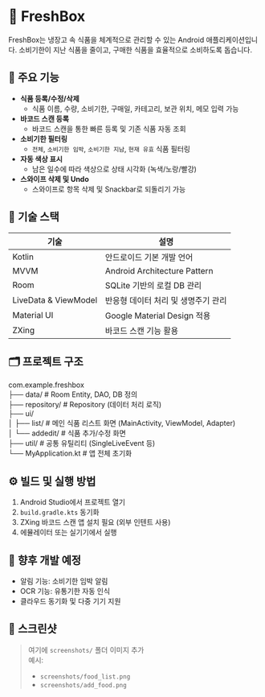 # 🧊 FreshBox

FreshBox는 냉장고 속 식품을 체계적으로 관리할 수 있는 Android 애플리케이션입니다. 소비기한이 지난 식품을 줄이고, 구매한 식품을 효율적으로 소비하도록 돕습니다.

## 📱 주요 기능

- **식품 등록/수정/삭제**
  - 식품 이름, 수량, 소비기한, 구매일, 카테고리, 보관 위치, 메모 입력 가능
- **바코드 스캔 등록**
  - 바코드 스캔을 통한 빠른 등록 및 기존 식품 자동 조회
- **소비기한 필터링**
  - `전체`, `소비기한 임박`, `소비기한 지남`, `현재 유효` 식품 필터링
- **자동 색상 표시**
  - 남은 일수에 따라 색상으로 상태 시각화 (녹색/노랑/빨강)
- **스와이프 삭제 및 Undo**
  - 스와이프로 항목 삭제 및 Snackbar로 되돌리기 가능

## 🧩 기술 스택

| 기술 | 설명 |
|------|------|
| Kotlin | 안드로이드 기본 개발 언어 |
| MVVM | Android Architecture Pattern |
| Room | SQLite 기반의 로컬 DB 관리 |
| LiveData & ViewModel | 반응형 데이터 처리 및 생명주기 관리 |
| Material UI | Google Material Design 적용 |
| ZXing | 바코드 스캔 기능 활용 |

## 🗂️ 프로젝트 구조

com.example.freshbox  <br/>
├── data/ # Room Entity, DAO, DB 정의 <br/>
├── repository/ # Repository (데이터 처리 로직) <br/>
├── ui/  <br/>
│ ├── list/ # 메인 식품 리스트 화면 (MainActivity, ViewModel, Adapter)  <br/>
│ └── addedit/ # 식품 추가/수정 화면  <br/>
├── util/ # 공통 유틸리티 (SingleLiveEvent 등)  <br/>
└── MyApplication.kt # 앱 전체 초기화  <br/>


## ⚙️ 빌드 및 실행 방법
1. Android Studio에서 프로젝트 열기  
2. `build.gradle.kts` 동기화  
3. ZXing 바코드 스캔 앱 설치 필요 (외부 인텐트 사용)  
4. 에뮬레이터 또는 실기기에서 실행  

## 🧪 향후 개발 예정
- 알림 기능: 소비기한 임박 알림  
- OCR 기능: 유통기한 자동 인식  
- 클라우드 동기화 및 다중 기기 지원  

## 📸 스크린샷
> 여기에 `screenshots/` 폴더 이미지 추가  
> 예시:  
> - `screenshots/food_list.png`  
> - `screenshots/add_food.png`  

